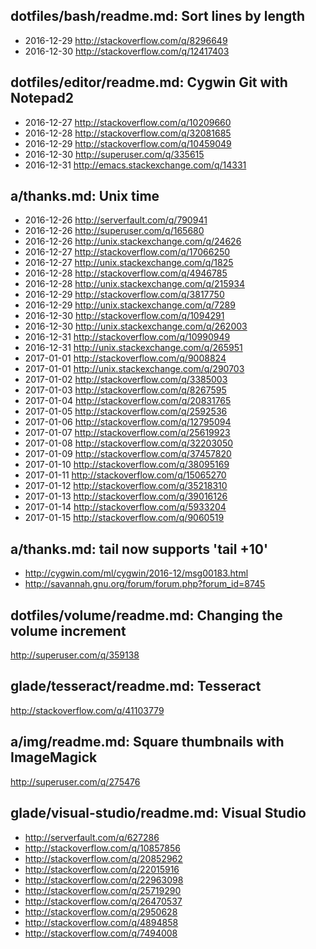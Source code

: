 
dotfiles/bash/readme.md: Sort lines by length
---------------------------------------------
- 2016-12-29 http://stackoverflow.com/q/8296649
- 2016-12-30 http://stackoverflow.com/q/12417403

dotfiles/editor/readme.md: Cygwin Git with Notepad2
---------------------------------------------------
- 2016-12-27 http://stackoverflow.com/q/10209660
- 2016-12-28 http://stackoverflow.com/q/32081685
- 2016-12-29 http://stackoverflow.com/q/10459049
- 2016-12-30 http://superuser.com/q/335615
- 2016-12-31 http://emacs.stackexchange.com/q/14331

a/thanks.md: Unix time
--------------------------------------------
- 2016-12-26 http://serverfault.com/q/790941
- 2016-12-26 http://superuser.com/q/165680
- 2016-12-26 http://unix.stackexchange.com/q/24626
- 2016-12-27 http://stackoverflow.com/q/17066250
- 2016-12-27 http://unix.stackexchange.com/q/1825
- 2016-12-28 http://stackoverflow.com/q/4946785
- 2016-12-28 http://unix.stackexchange.com/q/215934
- 2016-12-29 http://stackoverflow.com/q/3817750
- 2016-12-29 http://unix.stackexchange.com/q/7289
- 2016-12-30 http://stackoverflow.com/q/1094291
- 2016-12-30 http://unix.stackexchange.com/q/262003
- 2016-12-31 http://stackoverflow.com/q/10990949
- 2016-12-31 http://unix.stackexchange.com/q/265951
- 2017-01-01 http://stackoverflow.com/q/9008824
- 2017-01-01 http://unix.stackexchange.com/q/290703
- 2017-01-02 http://stackoverflow.com/q/3385003
- 2017-01-03 http://stackoverflow.com/q/8267595
- 2017-01-04 http://stackoverflow.com/q/20831765
- 2017-01-05 http://stackoverflow.com/q/2592536
- 2017-01-06 http://stackoverflow.com/q/12795094
- 2017-01-07 http://stackoverflow.com/q/25619923
- 2017-01-08 http://stackoverflow.com/q/32203050
- 2017-01-09 http://stackoverflow.com/q/37457820
- 2017-01-10 http://stackoverflow.com/q/38095169
- 2017-01-11 http://stackoverflow.com/q/15065270
- 2017-01-12 http://stackoverflow.com/q/35218310
- 2017-01-13 http://stackoverflow.com/q/39016126
- 2017-01-14 http://stackoverflow.com/q/5933204
- 2017-01-15 http://stackoverflow.com/q/9060519

a/thanks.md: tail now supports 'tail +10'
-----------------------------------------
- http://cygwin.com/ml/cygwin/2016-12/msg00183.html
- http://savannah.gnu.org/forum/forum.php?forum_id=8745

dotfiles/volume/readme.md: Changing the volume increment
--------------------------------------------------------
http://superuser.com/q/359138

glade/tesseract/readme.md: Tesseract
-----------------------------------
http://stackoverflow.com/q/41103779

a/img/readme.md: Square thumbnails with ImageMagick
---------------------------------------------------
http://superuser.com/q/275476

glade/visual-studio/readme.md: Visual Studio
--------------------------------------------
- http://serverfault.com/q/627286
- http://stackoverflow.com/q/10857856
- http://stackoverflow.com/q/20852962
- http://stackoverflow.com/q/22015916
- http://stackoverflow.com/q/22963098
- http://stackoverflow.com/q/25719290
- http://stackoverflow.com/q/26470537
- http://stackoverflow.com/q/2950628
- http://stackoverflow.com/q/4894858
- http://stackoverflow.com/q/7494008
